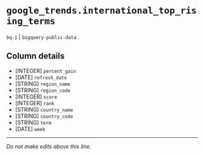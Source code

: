 # `google_trends.international_top_rising_terms`
`bq-1` | `bigquery-public-data`

## Column details
* [INTEGER]   `percent_gain`
* [DATE]      `refresh_date`
* [STRING]    `region_name`
* [STRING]    `region_code`
* [INTEGER]   `score`
* [INTEGER]   `rank`
* [STRING]    `country_name`
* [STRING]    `country_code`
* [STRING]    `term`
* [DATE]      `week`

-------------------------------------------------------------------------------
*Do not make edits above this line.*
